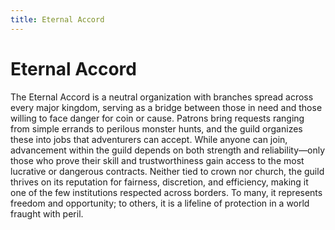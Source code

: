 ```yaml
---
title: Eternal Accord
---
```


# Eternal Accord

The Eternal Accord is a neutral organization with branches spread across every major kingdom, serving as a bridge between those in need and those willing to face danger for coin or cause. Patrons bring requests ranging from simple errands to perilous monster hunts, and the guild organizes these into jobs that adventurers can accept. While anyone can join, advancement within the guild depends on both strength and reliability—only those who prove their skill and trustworthiness gain access to the most lucrative or dangerous contracts. Neither tied to crown nor church, the guild thrives on its reputation for fairness, discretion, and efficiency, making it one of the few institutions respected across borders. To many, it represents freedom and opportunity; to others, it is a lifeline of protection in a world fraught with peril.